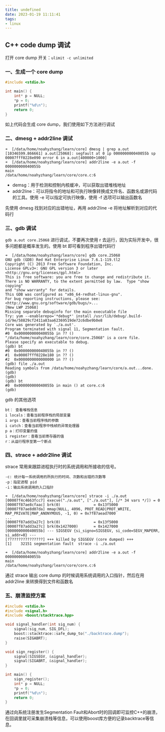 ```yaml
---
title: undefined
date: 2023-01-19 11:11:41
tags:
- linux
---
```


## C++ code dump 调试

打开 core dump 开关：`ulimit -c unlimited`

### 一、生成一个 core dump

```c
#include <stdio.h>

int main() {
    int* p = NULL;
    *p = 0;
    printf("%d\n");
    return 0;
}
```

如上代码会生成 core dump，我们使用如下方法进行调试

### 二、dmesg + addr2line 调试

```shell
➜  [/data/home/noahyzhang/learn/core] dmesg | grep a.out
[10346599.866661] a.out[25068]: segfault at 0 ip 000000000040055b sp 00007fff0228e090 error 6 in a.out[400000+1000]
➜  [/data/home/noahyzhang/learn/core] addr2line -e a.out -f 000000000040055b
main
/data/home/noahyzhang/learn/core/core.c:6
```

- demsg：用于检测和控制内核缓冲，可以获取出错堆栈地址
- addr2line：可以将指令的地址和可执行映像转换成文件名、函数名或源代码的工具。使用 -e 可以指定可执行映像，使用 -f 选项可以输出函数名

先使用 dmesg 找到对应的出错地址，再用 addr2line -e 将地址解析到对应的代码行

### 三、gdb 调试

`gdb a.out core.25068` 进行调试，不要再次使用 r 去运行，因为实际开发中，很多问题都是概率发生的。使用 bt 即可看到程序出错代码行

```shell
➜  [/data/home/noahyzhang/learn/core] gdb core.25068 
GNU gdb (GDB) Red Hat Enterprise Linux 7.6.1-119.tl2
Copyright (C) 2013 Free Software Foundation, Inc.
License GPLv3+: GNU GPL version 3 or later <http://gnu.org/licenses/gpl.html>
This is free software: you are free to change and redistribute it.
There is NO WARRANTY, to the extent permitted by law.  Type "show copying"
and "show warranty" for details.
This GDB was configured as "x86_64-redhat-linux-gnu".
For bug reporting instructions, please see:
<http://www.gnu.org/software/gdb/bugs/>...
[New LWP 25068]
Missing separate debuginfo for the main executable file
Try: yum --enablerepo='*debug*' install /usr/lib/debug/.build-id/9e/58829cf2411a83aa62369519de72c6dbe9b0e8
Core was generated by `./a.out'.
Program terminated with signal 11, Segmentation fault.
#0  0x000000000040055b in ?? ()
"/data/home/noahyzhang/learn/core/core.25068" is a core file.
Please specify an executable to debug.
(gdb) bt
#0  0x000000000040055b in ?? ()
#1  0x00007fff0228e180 in ?? ()
#2  0x0000000000000000 in ?? ()
(gdb) file ./a.out
Reading symbols from /data/home/noahyzhang/learn/core/a.out...done.
(gdb) 
(gdb) 
(gdb) bt
#0  0x000000000040055b in main () at core.c:6
(gdb) 
```

gdb 的其他选项

```
bt： 查看堆栈信息
i locals：查看当前程序栈的局部变量
i args：查看当前程序栈的参数
i catch：查看当前程序中栈帧的异常处理器
p a：打印变量的值
i register：查看当前寄存器的值
r：从运行程序至第一个断点
```

### 四、strace + addr2line 调试

strace 常用来跟踪进程执行时的系统调用和所接收的信号。

```
-c: 统计每一系统调用的所执行的时间、次数和出错的次数等
-p：指定进程 pid
-i：输出系统调用的入口指针
```

```
➜  [/data/home/noahyzhang/learn/core] strace -i ./a.out 
[00007f4c4663fcc7] execve("./a.out", ["./a.out"], [/* 34 vars */]) = 0
[00007f87ae8cfaac] brk(0)               = 0x13f5000
[00007f87ae8d07da] mmap(NULL, 4096, PROT_READ|PROT_WRITE, MAP_PRIVATE|MAP_ANONYMOUS, -1, 0) = 0x7f87aead7000
...
[00007f87add3a27c] brk(0)               = 0x13f5000
[00007f87add3a27c] brk(0x1427000)       = 0x1427000
[000000000040055b] --- SIGSEGV {si_signo=SIGSEGV, si_code=SEGV_MAPERR, si_addr=0} ---
[????????????????] +++ killed by SIGSEGV (core dumped) +++
[1]    32151 segmentation fault  strace -i ./a.out

➜  [/data/home/noahyzhang/learn/core] addr2line -e a.out -f 000000000040055b
main
/data/home/noahyzhang/learn/core/core.c:6
```

通过 strace 输出 core dump 的时候调用系统调用的入口指针，然后在用 addr2line 来转换得到文件和函数名

### 五、崩溃监控方案

```C++
#include <stdio.h>
#include <signal.h>
#include <boost/stacktrace.hpp>

void signal_handler(int sig_num) {
    signal(sig_num, SIG_DFL);
    boost::stacktrace::safe_dump_to("./backtrace.dump");
    raise(SIGABRT);
}

void sign_register() {
    signal(SIGSEGV, &signal_handler);
    signal(SIGABRT, &signal_handler);
}

int main() {
    sign_register();
    int* p = NULL;
    *p = 0;
    printf("%d\n");
    return 0;
}
```

通过向系统注册发生Segmentation Fault和Abort时的回调即可监控C++的崩溃，在回调里就可采集崩溃栈等信息，可以使用boost库方便的记录backtrace等信息。